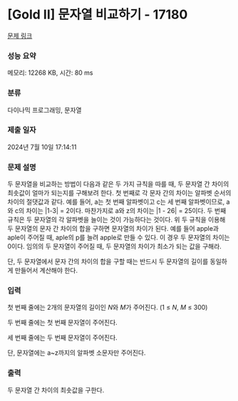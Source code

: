 # [Gold II] 문자열 비교하기 - 17180 

[문제 링크](https://www.acmicpc.net/problem/17180) 

### 성능 요약

메모리: 12268 KB, 시간: 80 ms

### 분류

다이나믹 프로그래밍, 문자열

### 제출 일자

2024년 7월 10일 17:14:11

### 문제 설명

<p>두 문자열을 비교하는 방법이 다음과 같은 두 가지 규칙을 따를 때, 두 문자열 간 차이의 최솟값이 얼마가 되는지를 구해보려 한다. 첫 번째로 각 문자 간의 차이는 알파벳 순서의 차이의 절댓값과 같다. 예를 들어, a는 첫 번째 알파벳이고 c는 세 번째 알파벳이므로, a와 c의 차이는 |1-3| = 2이다. 마찬가지로 a와 z의 차이는 |1 - 26| = 25이다. 두 번째 규칙은 두 문자열의 각 알파벳을 늘이는 것이 가능하다는 것이다. 위 두 규칙을 이용해 두 문자열의 문자 간 차이의 합을 구하면 문자열의 차이가 된다. 예를 들어 apple과 aple이 주어질 때, aple의 p를 늘려 apple로 만들 수 있다. 이 경우 두 문자열의 차이는 0이다. 임의의 두 문자열이 주어질 때, 두 문자열의 차이가 최소가 되는 값을 구해라.</p>

<p>단, 두 문자열에서 문자 간의 차이의 합을 구할 때는 반드시 두 문자열의 길이를 동일하게 만들어서 계산해야 한다.</p>

### 입력 

 <p>첫 번째 줄에는 2개의 문자열의 길이인 <em>N</em>와 <em>M</em>가 주어진다. (1 ≤ <i>N</i>, <i>M</i> ≤ 300)</p>

<p>두 번째 줄에는 첫 번째 문자열이 주어진다.</p>

<p>세 번째 줄에는 두 번째 문자열이 주어진다.</p>

<p>단, 문자열에는 a~z까지의 알파벳 소문자만 주어진다.</p>

### 출력 

 <p>두 문자열 간 차이의 최솟값을 구한다.</p>

